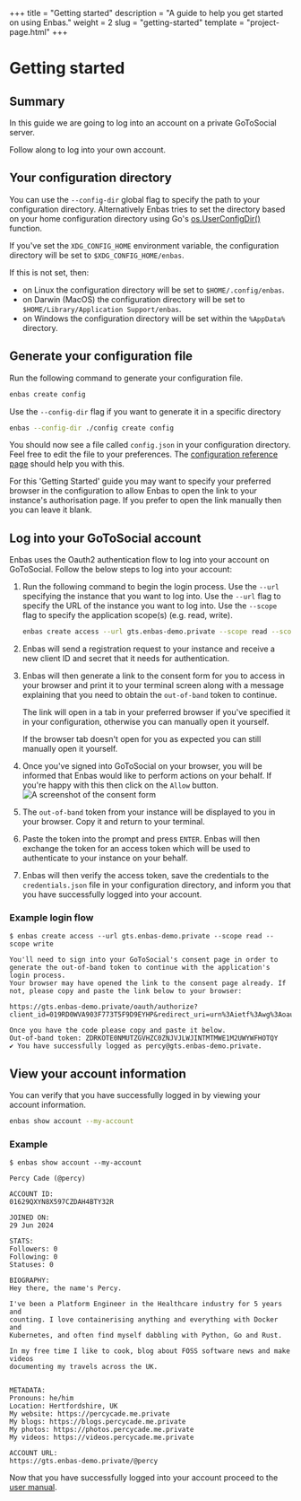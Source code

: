 +++
title = "Getting started"
description = "A guide to help you get started on using Enbas."
weight = 2
slug = "getting-started"
template = "project-page.html"
+++

# Getting started

## Summary

In this guide we are going to log into an account on a private GoToSocial server.

Follow along to log into your own account.

## Your configuration directory

You can use the `--config-dir` global flag to specify the path to your configuration directory.
Alternatively Enbas tries to set the directory based on your home configuration directory using Go's [os.UserConfigDir()](https://pkg.go.dev/os#UserConfigDir) function.

If you've set the `XDG_CONFIG_HOME` environment variable, the configuration directory will be set to `$XDG_CONFIG_HOME/enbas`.

If this is not set, then:

- on Linux the configuration directory will be set to `$HOME/.config/enbas`.
- on Darwin (MacOS) the configuration directory will be set to `$HOME/Library/Application Support/enbas`.
- on Windows the configuration directory will be set within the `%AppData%` directory.

## Generate your configuration file

Run the following command to generate your configuration file.

```bash
enbas create config
```

Use the `--config-dir` flag if you want to generate it in a specific directory

```bash
enbas --config-dir ./config create config
```

You should now see a file called `config.json` in your configuration directory.
Feel free to edit the file to your preferences. 
The [configuration reference page](@/projects/enbas/03_configuration.md) should help you with this.

For this 'Getting Started' guide you may want to specify your preferred browser in the configuration to allow
Enbas to open the link to your instance's authorisation page.
If you prefer to open the link manually then you can leave it blank.

## Log into your GoToSocial account

Enbas uses the Oauth2 authentication flow to log into your account on GoToSocial. Follow the below steps to log into your account:

1. Run the following command to begin the login process. Use the `--url` specifying the instance that you want to log into.
   Use the `--url` flag to specify the URL of the instance you want to log into.
   Use the `--scope` flag to specify the application scope(s) (e.g. read, write).
    ```bash
    enbas create access --url gts.enbas-demo.private --scope read --scope write
    ```

2. Enbas will send a registration request to your instance and receive a new client ID and secret that it
   needs for authentication.

3. Enbas will then generate a link to the consent form for you to access in your browser and print it to
   your terminal screen along with a message explaining that you need to obtain the `out-of-band` token
   to continue.

   The link will open in a tab in your preferred browser if you've specified it in your configuration,
   otherwise you can manually open it yourself.

   If the browser tab doesn't open for you as expected you can still manually open it yourself.

4. Once you've signed into GoToSocial on your browser,
   you will be informed that Enbas would like to perform actions on your behalf.
   If you're happy with this then click on the `Allow` button.
   ![A screenshot of the consent form](/projects/enbas/consent_form.png "Consent Form")

5. The `out-of-band` token from your instance will be displayed to you in your browser.
   Copy it and return to your terminal.

6. Paste the token into the prompt and press `ENTER`.
   Enbas will then exchange the token for an access token which will be used to authenticate
   to your instance on your behalf.

7. Enbas will then verify the access token, save the credentials to the `credentials.json` file
   in your configuration directory, and inform you that you have successfully logged into your account.

### Example login flow

```
$ enbas create access --url gts.enbas-demo.private --scope read --scope write

You'll need to sign into your GoToSocial's consent page in order to generate the out-of-band token to continue with the application's login process.
Your browser may have opened the link to the consent page already. If not, please copy and paste the link below to your browser:

https://gts.enbas-demo.private/oauth/authorize?client_id=019RD0WVA903F773T5F9D9EYHP&redirect_uri=urn%3Aietf%3Awg%3Aoauth%3A2.0%3Aoob&response_type=code&scope=read+write

Once you have the code please copy and paste it below.
Out-of-band token: ZDRKOTE0NMUTZGVHZC0ZNJVJLWJINTMTMWE1M2UWYWFHOTQY
✔ You have successfully logged as percy@gts.enbas-demo.private.
```

## View your account information

You can verify that you have successfully logged in by viewing your account information.

```bash
enbas show account --my-account
```

### Example

```
$ enbas show account --my-account

Percy Cade (@percy)

ACCOUNT ID:
01629QXYN8X597CZDAH4BTY32R

JOINED ON:
29 Jun 2024

STATS:
Followers: 0
Following: 0
Statuses: 0

BIOGRAPHY:
Hey there, the name's Percy.

I've been a Platform Engineer in the Healthcare industry for 5 years and
counting. I love containerising anything and everything with Docker and
Kubernetes, and often find myself dabbling with Python, Go and Rust.

In my free time I like to cook, blog about FOSS software news and make videos
documenting my travels across the UK.


METADATA:
Pronouns: he/him
Location: Hertfordshire, UK
My website: https://percycade.me.private
My blogs: https://blogs.percycade.me.private
My photos: https://photos.percycade.me.private
My videos: https://videos.percycade.me.private

ACCOUNT URL:
https://gts.enbas-demo.private/@percy
```

Now that you have successfully logged into your account proceed to the [user manual](@/projects/enbas/04_user_manual.md).
